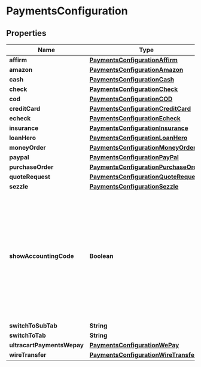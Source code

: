 
# PaymentsConfiguration

## Properties
Name | Type | Description | Notes
------------ | ------------- | ------------- | -------------
**affirm** | [**PaymentsConfigurationAffirm**](PaymentsConfigurationAffirm.md) |  |  [optional]
**amazon** | [**PaymentsConfigurationAmazon**](PaymentsConfigurationAmazon.md) |  |  [optional]
**cash** | [**PaymentsConfigurationCash**](PaymentsConfigurationCash.md) |  |  [optional]
**check** | [**PaymentsConfigurationCheck**](PaymentsConfigurationCheck.md) |  |  [optional]
**cod** | [**PaymentsConfigurationCOD**](PaymentsConfigurationCOD.md) |  |  [optional]
**creditCard** | [**PaymentsConfigurationCreditCard**](PaymentsConfigurationCreditCard.md) |  |  [optional]
**echeck** | [**PaymentsConfigurationEcheck**](PaymentsConfigurationEcheck.md) |  |  [optional]
**insurance** | [**PaymentsConfigurationInsurance**](PaymentsConfigurationInsurance.md) |  |  [optional]
**loanHero** | [**PaymentsConfigurationLoanHero**](PaymentsConfigurationLoanHero.md) |  |  [optional]
**moneyOrder** | [**PaymentsConfigurationMoneyOrder**](PaymentsConfigurationMoneyOrder.md) |  |  [optional]
**paypal** | [**PaymentsConfigurationPayPal**](PaymentsConfigurationPayPal.md) |  |  [optional]
**purchaseOrder** | [**PaymentsConfigurationPurchaseOrder**](PaymentsConfigurationPurchaseOrder.md) |  |  [optional]
**quoteRequest** | [**PaymentsConfigurationQuoteRequest**](PaymentsConfigurationQuoteRequest.md) |  |  [optional]
**sezzle** | [**PaymentsConfigurationSezzle**](PaymentsConfigurationSezzle.md) |  |  [optional]
**showAccountingCode** | **Boolean** | Internal flag used to determine if accounting codes should be shown on the screen or not.  This flag is true if the merchant has a Quickbooks integration configured. |  [optional]
**switchToSubTab** | **String** |  |  [optional]
**switchToTab** | **String** |  |  [optional]
**ultracartPaymentsWepay** | [**PaymentsConfigurationWePay**](PaymentsConfigurationWePay.md) |  |  [optional]
**wireTransfer** | [**PaymentsConfigurationWireTransfer**](PaymentsConfigurationWireTransfer.md) |  |  [optional]



